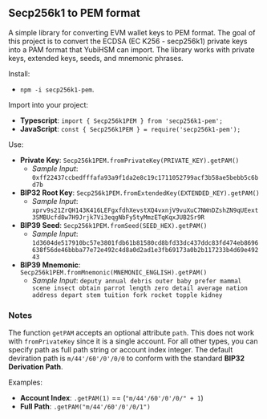 ## Secp256k1 to PEM format

A simple library for converting EVM wallet keys to PEM format.
The goal of this project is to convert the ECDSA (EC K256 - secp256k1) private keys into a PAM format that YubiHSM can import.
The library works with private keys, extended keys, seeds, and mnemonic phrases.

Install:

- `npm -i secp256k1-pem`.

Import into your project:

- **Typescript**: `import { Secp256k1PEM } from 'secp256k1-pem';`
- **JavaScript**: `const { Secp256k1PEM } = require('secp256k1-pem');`

Use:

- **Private Key**: `Secp256k1PEM.fromPrivateKey(PRIVATE_KEY).getPAM()`
  - _Sample Input_: `0xff22437ccbedfffafa93a9f1da2e8c19c1711052799acf3b58ae5bebb5c6bd7b`
- **BIP32 Root Key**: `Secp256k1PEM.fromExtendedKey(EXTENDED_KEY).getPAM()`
  - _Sample Input_: `xprv9s21ZrQH143K416LEFgxfdhXevstXQ4vxnjV9vuXuC7NWnDZshZN9qUEext3SMBUcfd8w7H9Jrjk7Vi3eqgNbFy5tyMmzETqKqxJUB2Sr9R`
- **BIP39 Seed**: `Secp256k1PEM.fromSeed(SEED_HEX).getPAM()`
  - _Sample Input_: `1d3604de517910bc57e3801fdb61b81580cd8bfd33dc437ddc83fd474eb8696638f56de46bbba77e72e492c4d8a0d2ad1e3fb69173a0b2b117233b4d69e49243`
- **BIP39 Mnemonic**: `Secp256k1PEM.fromMnemonic(MNEMONIC_ENGLISH).getPAM()`
  - _Sample Input_: `deputy annual debris outer baby prefer mammal scene insect obtain parrot length zero detail average nation address depart stem tuition fork rocket topple kidney`

### Notes

The function `getPAM` accepts an optional attribute `path`. This does not work with `fromPrivateKey` since it is a single account. For all other types, you can specify path as full path string or account index integer.
The default deviration path is `m/44'/60'/0'/0/0` to conform with the standard **BIP32 Derivation Path**.

Examples:

- **Account Index**: `.getPAM(1)` == (`"m/44'/60'/0'/0/" + 1`)
- **Full Path**: `.getPAM("m/44'/60'/0'/0/1")`

